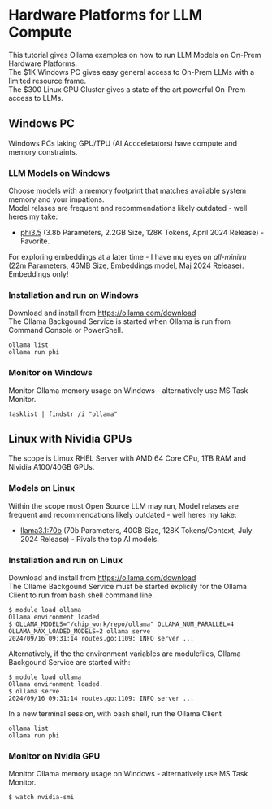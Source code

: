# Hardware Platforms for LLM Compute
This tutorial gives Ollama examples on how to run LLM Models on On-Prem Hardware Platforms.    
The $1K Windows PC gives easy general access to On-Prem LLMs with a limited resource frame.  
The $300 Linux GPU Cluster gives a state of the art powerful On-Prem access to LLMs. 
  
## Windows PC
Windows PCs laking GPU/TPU (AI Accceletators) have compute and memory constraints.
### LLM Models on Windows
Choose models with a memory footprint that matches available system memory and your impations.  
Model relases are frequent and recommendations likely outdated - well heres my take:

* [phi3.5](https://techcommunity.microsoft.com/t5/ai-azure-ai-services-blog/discover-the-new-multi-lingual-high-quality-phi-3-5-slms/ba-p/4225280) (3.8b Parameters, 2.2GB Size, 128K Tokens, April 2024 Release) - Favorite.

For exploring embeddings at a later time - I have mu eyes on _all-minilm_ (22m Parameters, 46MB Size, Embeddings model, Maj 2024 Release). Embeddings only!
### Installation and run on Windows
Download and install from
https://ollama.com/download  
The Ollama Backgound Service is started when Ollama is run from Command Console or PowerShell.
```
ollama list
ollama run phi
```
### Monitor on Windows
Monitor Ollama memory usage on Windows - alternatively use MS Task Monitor.
```
tasklist | findstr /i "ollama"
```
## Linux with Nividia GPUs
The scope is Limux RHEL Server with AMD 64 Core CPu, 1TB RAM and Nividia A100/40GB GPUs.
### Models on Linux
Within the scope most Open Source LLM may run, 
Model relases are frequent and recommendations likely outdated - well heres my take:

* [llama3.1:70b](https://ai.meta.com/blog/meta-llama-3-1/) (70b Parameters, 40GB Size, 128K Tokens/Context, July 2024 Release) -  Rivals the top AI models.
### Installation and run on Linux
Download and install from
https://ollama.com/download  
The Ollame Backgound Service must be started explicily for the Ollama Client to run from bash shell command line.
```
$ module load ollama
Ollama environment loaded.
$ OLLAMA_MODELS="/chip_work/repo/ollama" OLLAMA_NUM_PARALLEL=4 OLLAMA_MAX_LOADED_MODELS=2 ollama serve
2024/09/16 09:31:14 routes.go:1109: INFO server ...
```
Alternatively,  if the the environment variables are modulefiles, Ollama Backgound Service are started with:
```
$ module load ollama
Ollama environment loaded.
$ ollama serve
2024/09/16 09:31:14 routes.go:1109: INFO server ...
```
In a new terminal session, with bash shell, run the Ollama Client
```
ollama list
ollama run phi
```
### Monitor on Nvidia GPU
Monitor Ollama memory usage on Windows - alternatively use MS Task Monitor.
```
$ watch nvidia-smi
```
